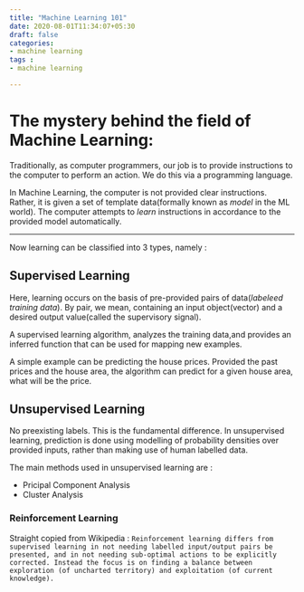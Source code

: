 ```yaml
---
title: "Machine Learning 101"
date: 2020-08-01T11:34:07+05:30
draft: false
categories:
- machine learning
tags : 
- machine learning 

---
```



# The mystery behind the field of Machine Learning:

Traditionally, as computer programmers, our job is to provide instructions to the computer to perform an action. We do this via a programming language.

In Machine Learning, the computer is not provided clear instructions. Rather, it is given a set of template data(formally known as *model* in the ML world). The computer attempts to *learn* instructions in accordance to the provided model automatically.

---

Now learning can be classified into 3 types, namely : 

## Supervised Learning
Here, learning occurs on the basis of pre-provided pairs of data(*labeleed training data*). By pair, we mean, containing an input object(vector) and a desired output value(called the supervisory signal).

A supervised learning algorithm, analyzes the training data,and provides an inferred function that can be used for mapping new examples.

A simple example can be predicting the house prices.
Provided the past prices and the house area, the algorithm can predict for a given house area, what will be the price.


## Unsupervised Learning
No preexisting labels. This is the fundamental difference.
In unsupervised learning, prediction is done using modelling of probability densities over provided inputs, rather than making use of human labelled data.

The main methods used in unsupervised learning are : 
- Pricipal Component Analysis
- Cluster Analysis


### Reinforcement Learning
Straight copied from Wikipedia :
`
Reinforcement learning differs from supervised learning in not needing labelled input/output pairs be presented, and in not needing sub-optimal actions to be explicitly corrected. Instead the focus is on finding a balance between exploration (of uncharted territory) and exploitation (of current knowledge).
`


